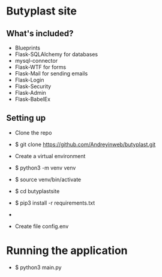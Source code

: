 # Butyplast site


## What's included?

* Blueprints
* Flask-SQLAlchemy for databases
* mysql-connector
* Flask-WTF for forms
* Flask-Mail for sending emails
* Flask-Login
* Flask-Security
* Flask-Admin
* Flask-BabelEx

## Setting up

* Clone the repo
* $ git clone <https://github.com/Andreyinweb/butyplast.git>
* Create a virtual environment
* $ python3 -m venv venv
* $ source venv/bin/activate
* $ cd butyplastsite
* $ pip3 install -r requirements.txt
* 

* Сreate file config.env

# Running the application                       

* $ python3 main.py